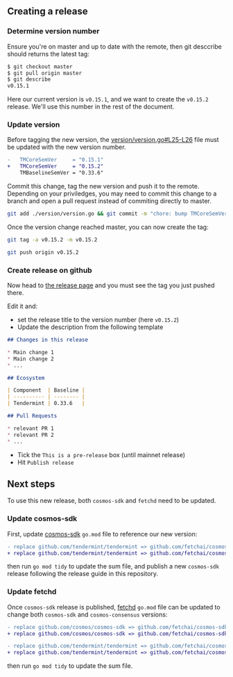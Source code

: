 
## Creating a release

### Determine version number

Ensure you're on master and up to date with the remote, then git desccribe should returns the latest tag:

```bash
$ git checkout master 
$ git pull origin master
$ git describe
v0.15.1
```

Here our current version is `v0.15.1`, and we want to create the `v0.15.2` release. We'll use this number in the rest of the document.

### Update version

Before tagging the new version, the [version/version.go#L25-L26](./version/version.go#L25-L26) file must be updated with the new version number.

```diff
-	TMCoreSemVer     = "0.15.1"
+	TMCoreSemVer     = "0.15.2"
	TMBaselineSemVer = "0.33.6"
```

Commit this change, tag the new version and push it to the remote. Depending on your priviledges, you may need to commit this change to a branch and open a pull request instead of commiting directly to master. 

```bash
git add ./version/version.go && git commit -m "chore: bump TMCoreSemVer to v0.15.2"
```

Once the version change reached master, you can now create the tag:

```bash
git tag -a v0.15.2 -m v0.15.2

git push origin v0.15.2
```


### Create release on github

Now head to [the release page](https://github.com/fetchai/cosmos-consensus/releases) and you must see the tag you just pushed there.

Edit it and:

- set the release title to the version number (here `v0.15.2`)
- Update the description from the following template

```markdown
## Changes in this release

* Main change 1
* Main change 2
* ...

## Ecosystem

| Component  | Baseline |
| ---------- | -------- |
| Tendermint | 0.33.6   |

## Pull Requests

* relevant PR 1
* relevant PR 2
* ...
```

- Tick the `This is a pre-release` box (until mainnet release)
- Hit `Publish release`


## Next steps

To use this new release, both `cosmos-sdk` and `fetchd` need to be updated.

### Update cosmos-sdk

First, update [cosmos-sdk](https://github.com/fetchai/cosmos-sdk) `go.mod` file to reference our new version:

```diff
- replace github.com/tendermint/tendermint => github.com/fetchai/cosmos-consensus v0.15.1
+ replace github.com/tendermint/tendermint => github.com/fetchai/cosmos-consensus v0.15.2
```

then run `go mod tidy` to update the sum file, and publish a new `cosmos-sdk` release following the release guide in this repository.

### Update fetchd

Once `cosmos-sdk` release is published, [fetchd](https://github.com/fetchai/fetchd) `go.mod` file can be updated to change both `cosmos-sdk` and `cosmos-consensus` versions:

```diff
- replace github.com/cosmos/cosmos-sdk => github.com/fetchai/cosmos-sdk v0.15.0
+ replace github.com/cosmos/cosmos-sdk => github.com/fetchai/cosmos-sdk v0.15.1

- replace github.com/tendermint/tendermint => github.com/fetchai/cosmos-consensus v0.15.1
+ replace github.com/tendermint/tendermint => github.com/fetchai/cosmos-consensus v0.15.2
```

then run `go mod tidy` to update the sum file.
